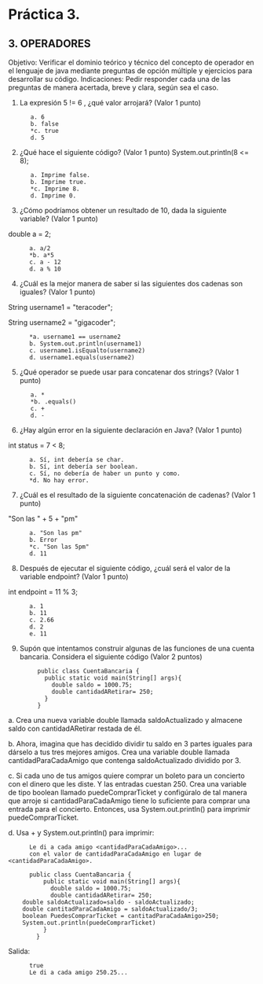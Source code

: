 # Práctica 3.

## 3. OPERADORES

Objetivo: Verificar el dominio teórico y técnico del concepto de operador en el lenguaje
de java mediante preguntas de opción múltiple y ejercicios para desarrollar su código.
Indicaciones: Pedir responder cada una de las preguntas de manera acertada, breve y
clara, según sea el caso.

1. La expresión 5 != 6 , ¿qué valor arrojará? (Valor 1 punto)

          a. 6
          b. false
          *c. true
          d. 5

2. ¿Qué hace el siguiente código? (Valor 1 punto)
System.out.println(8 <= 8);

          a. Imprime false.
          b. Imprime true.
          *c. Imprime 8.
          d. Imprime 0.

3. ¿Cómo podríamos obtener un resultado de 10, dada la siguiente variable? (Valor 1
punto)

double a = 2;

          a. a/2
          *b. a*5
          c. a - 12
          d. a % 10


4. ¿Cuál es la mejor manera de saber si las siguientes dos cadenas son iguales?
(Valor 1 punto)

String username1 = "teracoder";

String username2 = "gigacoder";

          *a. username1 == username2
          b. System.out.println(username1)
          c. username1.isEqualto(username2)
          d. username1.equals(username2)


5. ¿Qué operador se puede usar para concatenar dos strings? (Valor 1 punto)

          a. *
          *b. .equals()
          c. +
          d. -


6. ¿Hay algún error en la siguiente declaración en Java? (Valor 1 punto)

int status = 7 < 8;

          a. Sí, int debería se char.
          b. Sí, int debería ser boolean.
          c. Sí, no debería de haber un punto y como.
          *d. No hay error.

7. ¿Cuál es el resultado de la siguiente concatenación de cadenas? (Valor 1 punto)

"Son las " + 5 + "pm"

          a. "Son las pm"
          b. Error
          *c. "Son las 5pm" 
          d. 11


8. Después de ejecutar el siguiente código, ¿cuál será el valor de la variable
endpoint? (Valor 1 punto)

int endpoint = 11 % 3;

          a. 1
          b. 11
          c. 2.66
          d. 2
          e. 11


9. Supón que intentamos construir algunas de las funciones de una cuenta bancaria.
Considera el siguiente código (Valor 2 puntos)

            public class CuentaBancaria {
              public static void main(String[] args){
                double saldo = 1000.75;
                double cantidadARetirar= 250;
              }
            }

a. Crea una nueva variable double llamada saldoActualizado y
almacene saldo con cantidadARetirar restada de él.

b. Ahora, imagina que has decidido dividir tu saldo en 3 partes iguales
para dárselo a tus tres mejores amigos. Crea una variable double
llamada cantidadParaCadaAmigo que contenga saldoActualizado
dividido por 3.

c. Si cada uno de tus amigos quiere comprar un boleto para un
concierto con el dinero que les diste. Y las entradas cuestan 250. Crea
una variable de tipo boolean llamado puedeComprarTicket y
configúralo de tal manera que arroje si cantidadParaCadaAmigo
tiene lo suficiente para comprar una entrada para el concierto.
Entonces, usa System.out.println() para imprimir
puedeComprarTicket.

d. Usa + y System.out.println() para imprimir:

          Le di a cada amigo <cantidadParaCadaAmigo>...
          con el valor de cantidadParaCadaAmigo en lugar de <cantidadParaCadaAmigo>.

          public class CuentaBancaria {
              public static void main(String[] args){
                double saldo = 1000.75;
                double cantidadARetirar= 250;
		double saldoActualizado=saldo - saldoActualizado;
		double cantitadParaCadaAmigo = saldoActualizado/3;
		boolean PuedesComprarTicket = cantitadParaCadaAmigo>250;
		System.out.println(puedeComprarTicket)
              }
            }

Salida:

          true
          Le di a cada amigo 250.25...
